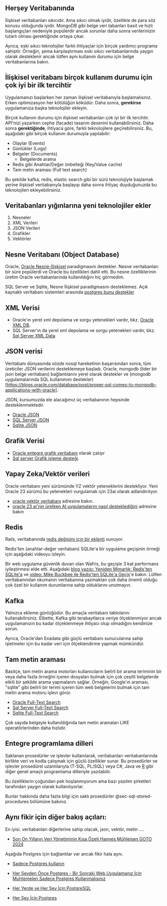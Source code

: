 ## Herşey Veritabanında

İlişkisel veritabanları sıkıcıdır.
Ama sıkıcı olmak iyidir, özellikle de para söz konusu olduğunda iyidir.
MongoDB gibi belge veri tabanları basit ve hızlı başlangıçları nedeniyle popülerdir ancak sorunlar daha sonra verilerinizin tutarlı olması gerektiğinde ortaya çıkar.

Ayrıca, eski sıkıcı teknolojiler farklı ihtiyaçlar için birçok yardımcı programa sahiptir.
Örneğin, şema karşılaştırması eski sıkıcı veritabanlarında yaygın olarak desteklenir ancak lütfen aynı kullanım durumu için belge veritabanlarına bakın.



## İlişkisel veritabanı birçok kullanım durumu için çok iyi bir ilk tercihtir

Uygulamanızı başlarken her zaman ilişkisel veritabanıyla başlamalısınız.
Erken optimizasyon her kötülüğün köküdür.
Daha sonra, **gerekirse** uygulamanıza başka teknolojiler ekleyin.


Birçok kullanım durumu için ilişkisel veritabanları çok iyi bir ilk tercihtir.
API'nizi yazarken cephe (facade) tasarım desenini kullanabilirsiniz.
Daha sonra **gerektiğinde**,  ihtiyaca göre, farklı teknolojilere geçirebilirsiniz.
Bu, aşağıdaki gibi birçok kullanım durumuyla yapılabilir:


- Olaylar (Events)
- Günlükler (Logs)
- Belgeler (Documents)
	* Belgelerde arama
- Redis gibi Anahtar/Değer önbelleği (Key/Value cache)
- Tam metin araması (Full text search)

Bu şekilde kafka, redis, elastic search gibi bir sürü teknolojiyle başlamak yerine ilişkisel veritabanıyla başlayıp daha sonra ihtiyaç duyduğunuzda bu teknolojileri ekleyebilirsiniz.


## Veritabanları yığınlarına yeni teknolojiler ekler

1. Nesneler
2. XML Verileri
3. JSON Verileri
4. Grafikler
5. Vektörler



## Nesne Veritabanı (Object Database)

Oracle, [Oracle Nesne-İlişkisel](https://docs.oracle.com/en/database/oracle/oracle-database/23/adobj/index.html) paradigmasını destekler.
Nesne veritabanları bir süre popülerdi ve Oracle bu özellikleri dahil etti.
Bu nesne özelliklerinin üretim Oracle veritabanlarında kullanıldığını hiç görmedim.


SQL Server ve Sqlite, Nesne İlişkisel paradigmasını desteklemez.
Açık kaynaklı veritabanı sistemleri arasında [postgres bunu destekler](https://learn.postgreshelp.com/courses/postgresql-tutorial-dba/lesson/object-relational-database-management-system)




## XML Verisi

- Oracle'ın yerel xml depolama ve sorgu yetenekleri vardır, bkz. [Oracle XML DB](https://www.oracle.com/tr/database/technologies/appdev/xmldb.html).
- SQL Server'ın da yerel xml depolama ve sorgu yetenekleri vardır, bkz. [Sql Server XML Data](https://learn.microsoft.com/en-us/sql/relational-databases/xml/xml-data-sql-server?view=sql-server-ver16)

## JSON verisi

Veritabanı dünyasında sözde nosql hareketinin başarısından sonra, tüm üreticiler JSON verilerini desteklemeye başladı.
Oracle, mongodb (lider bir json belge veritabanı) bağlantılarını yerel olarak destekler ve (mongodb uygulamalarında SQL kullanımını destekler)[https://blogs.oracle.com/database/post/proper-sql-comes-to-mongodb-applications-with-oracle].

JSON, kursumuzda ele alacağımız üç veritabanının hepsinde desteklenmektedir.

- [Oracle JSON](https://blogs.oracle.com/database/post/json-relational-duality-app-dev)
- [SQL Server JSON](https://learn.microsoft.com/en-us/sql/relational-databases/json/json-data-sql-server?view=sql-server-ver16)
- [Sqlite JSON](https://www.sqlite.org/json1.html)


## Grafik Verisi

- [Oracle entegre grafik veritabanı](https://www.oracle.com/database/integrated-graph-database) olarak çalışır
- [Sql server Grafik işleme desteği](https://learn.microsoft.com/en-us/sql/relational-databases/graphs/sql-graph-overview?view=sql-server-ver16).





## Yapay Zeka/Vektör verileri

Oracle veritabanı yeni sürümünde YZ vektör yeteneklerini destekliyor.
Yeni Oracle 23 sürümü bu yetenekleri vurgulamak için 23ai olarak adlandırılıyor.
- [oracle vektör veritabanı](https://www.oracle.com/database/vector-database) adresine bakın.
- [oracle 23 ai'nin üretken AI uygulamalarını nasıl desteklediğini](https://www.oracle.com/news/announcement/ocw-integrated-vector-database-augments-generative-ai-2023-09-19) adresine bakın


## Redis

Rails, veritabanında [redis değişimi için bir eklenti](https://github.com/rails/solid_cable) sunuyor.


Redis'ten (anahtar-değer veritabanı) SQLite'a bir uygulama geçişinin örneği için aşağıdaki videoyu izleyin.

Bir web uygulama güvenlik duvarı olan Wafris, bu geçişle 3 kat performans iyileştirmesi elde etti.
Aşağıdaki [blog yazısı: Yeniden Mimarlık: Redis'ten SQLite'a](https://wafris.org/blog/rearchitecting-for-sqlite) ve [video: Mike Buckbee ile Redis'ten SQLite'a Geçiş](https://www.youtube.com/watch?v=EwDuYId5v8k)'e bakın.
Lütfen veritabanından okumanın veritabanına yazmaktan çok daha önemli olduğu çok özel bir kullanım durumlarına sahip olduklarını unutmayın.



## Kafka

Yalnızca ekleme günlüğüdür.
Bu amaçla veritabanı tablolarını kullanabilirsiniz.
Elbette, Kafka gibi terabaytlarca veriye ölçeklenmiyor ancak uygulamanızın bu kadar ölçeklenmeye ihtiyacı olup olmadığını kendinize sorun.

Ayrıca, Oracle'dan Exadata gibi güçlü veritabanı sunucularına sahip işletmeler için bu kadar veri için ölçeklendirme yapmak mümkündür.



## Tam metin araması

Basitçe, tam metin arama motorları kullanıcıların belirli bir arama teriminin bir veya daha fazla örneğini içeren dosyaları bulmak için çok çeşitli belgelerde etkili bir şekilde arama yapmalarını sağlar.
Örneğin, Google'ın araması, "sqlite" gibi belirli bir terimi içeren tüm web belgelerini bulmak için tam metin arama motoru işlevi görür.

- [Oracle Full-Text Search](https://docs.oracle.com/en/database/oracle/oracle-database/21/adjsn/full-text-search-queries.html)
- [Sql Server Full-Text Search](https://learn.microsoft.com/en-us/sql/relational-databases/search/full-text-search?view=sql-server-ver16)
- [Sqlite Full-Text Search](https://www.sqlite.org/fts5.html)

Çok sayıda belgeyle kullanıldığında tam metin aramaları LIKE operatörlerinden daha hızlıdır.

## Entegre programlama dilleri

Saklanan prosedürler ve işlevler kullanılarak, veritabanları veritabanlarında birlikte veri ve kodla çalışmak için güçlü özellikler sunar.
Bu prosedürler ve işlevler prosedürel uzantılarıyla (T-SQL, PL/SQL) veya C#, Java ve [R](https://docs.oracle.com/cd/E57012_01/doc.141/e56973/intro.htm) gibi diğer genel amaçlı programlama dilleriyle yazılabilir.



Bu özelliklerin çoğundan pek hoşlanmıyorum ama bazı yazılım şirketleri tarafından yaygın olarak kullanılıyorlar.

Bunlar hakkında daha fazla bilgi için saklı prosedürler @sec-sql-stored-procedures bölümüne bakınız.



## Aynı fikir için diğer bakış açıları:

En iyisi. veritabanları diğerlerine sahip olacak, json, vektör, metin ....

- [Son On Yılların Veri Yönetiminin Kısa Özeti Hannes Mühleisen GOTO 2024](https://www.youtube.com/watch?v=-wCzn9gKoUk)

Aşağıda Postgres için bağlantılar var ancak fikir hala aynı.


- [Sadece Postgres kullanın](https://mccue.dev/pages/8-16-24-just-use-postgres)

- [Her Şeyden Önce Postgres - Bir Sonraki Web Uygulamanız İçin Muhtemelen Sadece Postgres Kullanmalısınız](https://hamy.xyz/labs/2024-09_postgres-over-everything)

- [Her Yerde ve Her Şey İçin PostgreSQL](https://dzone.com/articles/postgresql-everywhere-and-for-everything)

- [Her Şey İçin Postgres](https://www.amazingcto.com/postgres-for-everything/)







